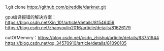 1.git clone https://github.com/pjreddie/darknet.git

gpu编译报错的解决方案：https://blog.csdn.net/Xin_101/article/details/81546459
https://blog.csdn.net/zhaoyoulin2016/article/details/81626179

outOfMemory：https://blog.csdn.net/csdn_zhishui/article/details/83751944
https://blog.csdn.net/qq_34570910/article/details/81090105
